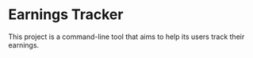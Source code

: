 # Earnings Tracker
This project is a command-line tool that aims to help its users track their earnings.
